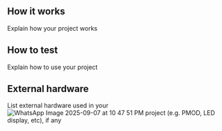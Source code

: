 <!---

This file is used to generate your project datasheet. Please fill in the information below and delete any unused
sections.

You can also include images in this folder and reference them in the markdown. Each image must be less than
512 kb in size, and the combined size of all images must be less than 1 MB.
-->

## How it works

Explain how your project works

## How to test

Explain how to use your project

## External hardware

List external hardware used in your![WhatsApp Image 2025-09-07 at 10 47 51 PM](https://github.com/user-attachments/assets/681ead59-4403-427a-b7b5-564366759583)
 project (e.g. PMOD, LED display, etc), if any
